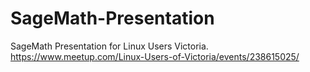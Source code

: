 # SageMath-Presentation
SageMath Presentation for Linux Users Victoria. https://www.meetup.com/Linux-Users-of-Victoria/events/238615025/
